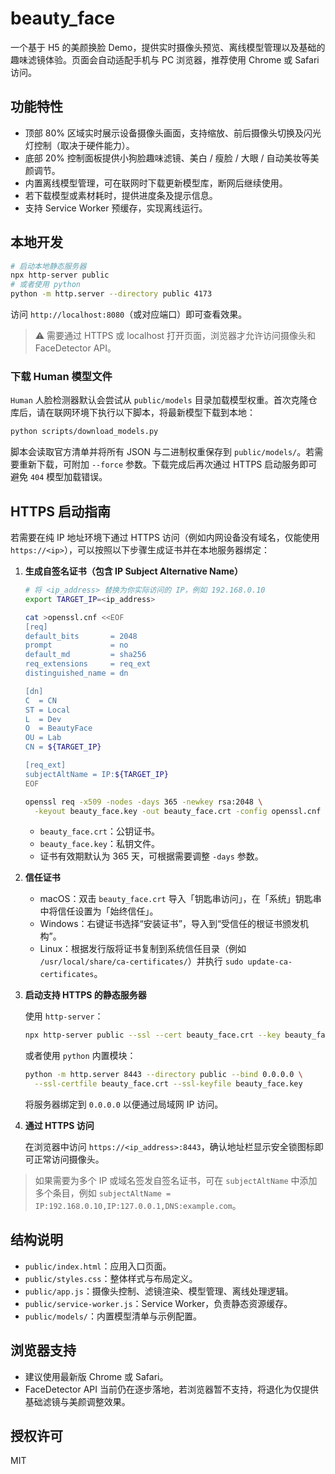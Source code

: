 # beauty_face

一个基于 H5 的美颜换脸 Demo，提供实时摄像头预览、离线模型管理以及基础的趣味滤镜体验。页面会自动适配手机与 PC 浏览器，推荐使用 Chrome 或 Safari 访问。

## 功能特性

- 顶部 80% 区域实时展示设备摄像头画面，支持缩放、前后摄像头切换及闪光灯控制（取决于硬件能力）。
- 底部 20% 控制面板提供小狗脸趣味滤镜、美白 / 瘦脸 / 大眼 / 自动美妆等美颜调节。
- 内置离线模型管理，可在联网时下载更新模型库，断网后继续使用。
- 若下载模型或素材耗时，提供进度条及提示信息。
- 支持 Service Worker 预缓存，实现离线运行。

## 本地开发

```bash
# 启动本地静态服务器
npx http-server public
# 或者使用 python
python -m http.server --directory public 4173
```

访问 `http://localhost:8080`（或对应端口）即可查看效果。

> ⚠️ 需要通过 HTTPS 或 localhost 打开页面，浏览器才允许访问摄像头和 FaceDetector API。

### 下载 Human 模型文件

`Human` 人脸检测器默认会尝试从 `public/models` 目录加载模型权重。首次克隆仓库后，请在联网环境下执行以下脚本，将最新模型下载到本地：

```bash
python scripts/download_models.py
```

脚本会读取官方清单并将所有 JSON 与二进制权重保存到 `public/models/`。若需要重新下载，可附加 `--force` 参数。下载完成后再次通过 HTTPS 启动服务即可避免 `404` 模型加载错误。

## HTTPS 启动指南

若需要在纯 IP 地址环境下通过 HTTPS 访问（例如内网设备没有域名，仅能使用 `https://<ip>`），可以按照以下步骤生成证书并在本地服务器绑定：

1. **生成自签名证书（包含 IP Subject Alternative Name）**

   ```bash
   # 将 <ip_address> 替换为你实际访问的 IP，例如 192.168.0.10
   export TARGET_IP=<ip_address>

   cat >openssl.cnf <<EOF
   [req]
   default_bits       = 2048
   prompt             = no
   default_md         = sha256
   req_extensions     = req_ext
   distinguished_name = dn

   [dn]
   C  = CN
   ST = Local
   L  = Dev
   O  = BeautyFace
   OU = Lab
   CN = ${TARGET_IP}

   [req_ext]
   subjectAltName = IP:${TARGET_IP}
   EOF

   openssl req -x509 -nodes -days 365 -newkey rsa:2048 \
     -keyout beauty_face.key -out beauty_face.crt -config openssl.cnf
   ```

   - `beauty_face.crt`：公钥证书。
   - `beauty_face.key`：私钥文件。
   - 证书有效期默认为 365 天，可根据需要调整 `-days` 参数。

2. **信任证书**

   - macOS：双击 `beauty_face.crt` 导入「钥匙串访问」，在「系统」钥匙串中将信任设置为「始终信任」。
   - Windows：右键证书选择“安装证书”，导入到“受信任的根证书颁发机构”。
   - Linux：根据发行版将证书复制到系统信任目录（例如 `/usr/local/share/ca-certificates/`）并执行 `sudo update-ca-certificates`。

3. **启动支持 HTTPS 的静态服务器**

   使用 `http-server`：

   ```bash
   npx http-server public --ssl --cert beauty_face.crt --key beauty_face.key --host 0.0.0.0 --port 8443
   ```

   或者使用 `python` 内置模块：

   ```bash
   python -m http.server 8443 --directory public --bind 0.0.0.0 \
     --ssl-certfile beauty_face.crt --ssl-keyfile beauty_face.key
   ```

   将服务器绑定到 `0.0.0.0` 以便通过局域网 IP 访问。

4. **通过 HTTPS 访问**

   在浏览器中访问 `https://<ip_address>:8443`，确认地址栏显示安全锁图标即可正常访问摄像头。

> 如果需要为多个 IP 或域名签发自签名证书，可在 `subjectAltName` 中添加多个条目，例如 `subjectAltName = IP:192.168.0.10,IP:127.0.0.1,DNS:example.com`。

## 结构说明

- `public/index.html`：应用入口页面。
- `public/styles.css`：整体样式与布局定义。
- `public/app.js`：摄像头控制、滤镜渲染、模型管理、离线处理逻辑。
- `public/service-worker.js`：Service Worker，负责静态资源缓存。
- `public/models/`：内置模型清单与示例配置。

## 浏览器支持

- 建议使用最新版 Chrome 或 Safari。
- FaceDetector API 当前仍在逐步落地，若浏览器暂不支持，将退化为仅提供基础滤镜与美颜调整效果。

## 授权许可

MIT
